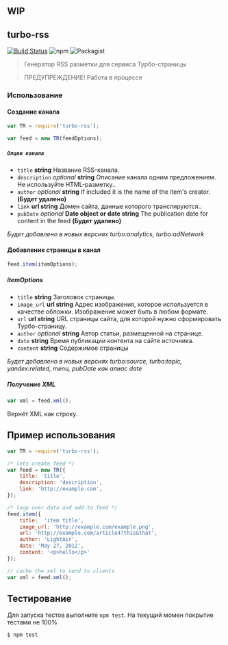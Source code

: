## WIP

## turbo-rss

[![Build Status](https://travis-ci.org/LightAir/turbo-rss.svg)](https://travis-ci.org/LightAir/turbo-rss)
![npm](https://img.shields.io/npm/v/npm.svg)
![Packagist](https://img.shields.io/packagist/l/doctrine/orm.svg)


>Генератор RSS разметки для сервиса Турбо-страницы

>ПРЕДУПРЕЖДЕНИЕ! Работа в процессе

### Использование

#### Создание канала

```js
var TR = require('turbo-rss');

var feed = new TR(feedOptions);
```

##### `Опции канала`

 * `title` **string** Название RSS-канала.
 * `description` _optional_ **string** Описание канала одним предложением. Не используйте HTML-разметку..
 * `author` _optional_  **string**  If included it is the name of the item's creator. **(Будет удалено)**
 * `link` **url string** Домен сайта, данные которого транслируются..
 * `pubDate` _optional_ **Date object or date string** The publication date for content in the feed **(Будет удалено)**
 
 *Будет добавлено в новых версиях turbo:analytics, turbo:adNetwork*
 
#### Добавление страницы в канал
```js
feed.item(itemOptions);
```

##### itemOptions

 * `title` **string** Заголовок страницы.
 * `image_url` **url string** Адрес изображения, которое используется в качестве обложки. Изображение может быть в любом формате.
 * `url` **url string** URL страницы сайта, для которой нужно сформировать Турбо-страницу.
 * `author` _optional_  **string**  Автор статьи, размещенной на странице.
 * `date` **string** Время публикации контента на сайте источника.
 * `content` **string** Содержимое страницы
 
 *Будет добавлено в новых версиях turbo:source, turbo:topic, yandex:related, menu, pubDate как алиас date*
 
##### Получение XML

```js
var xml = feed.xml();
```
Вернёт XML как строку.

## Пример использования

```js
var TR = require('turbo-rss');

/* lets create feed */
var feed = new TR({
    title: 'title',
    description: 'description',
    link: 'http://example.com',
});

/* loop over data and add to feed */
feed.item({
    title:  'item title',
    image_url: 'http://example.com/example.png',
    url: 'http://example.com/article4?this&that',
    author: 'LightAir',
    date: 'May 27, 2012',
    content: '<p>hello</p>'
});

// cache the xml to send to clients
var xml = feed.xml();
```

## Тестирование

Для запуска тестов выполните `npm test`. На текущий момен покрытие тестами не 100%

```sh
$ npm test
```
